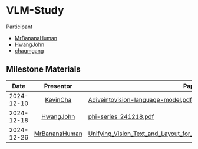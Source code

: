 
# VLM-Study

Participant
* [MrBananaHuman](https://github.com/MrBananaHuman)
* [HwangJohn](https://github.com/HwangJohn)
* [chagmgang](https://github.com/chagmgang)

## Milestone Materials

|   Date  |       Presentor       |                                                                                                              Paper                                                                                                       |
|:-------:|:--------------------:|------------------------------------------------------------------------------------------------------------------------------------------------------------------------------------------------------------------|
| 2024-12-10 |     [KevinCha](https://github.com/chagmgang)     |  [Adiveintovision-language-model.pdf](/material/Adiveintovision-language-model.pdf) |
| 2024-12-18 |     [HwangJohn](https://github.com/HwangJohn)     |  [phi-series_241218.pdf](/material/TalkFile_phi-series_241218.pdf) |
| 2024-12-26 |     [MrBananaHuman](https://github.com/MrBananaHuman)     |  [Unifying_Vision_Text_and_Layout_for_Universal_Document_Processing.pdf](/material/Unifying_Vision,_Text,_and_Layout_for_Universal_Document_Processing.pdf) |

